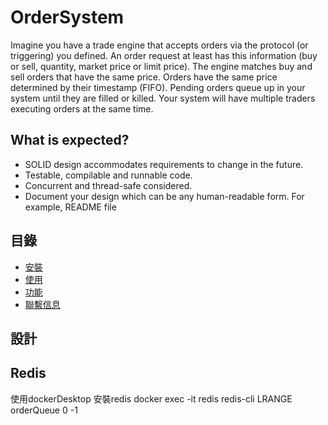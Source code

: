 # OrderSystem

Imagine you have a trade engine that accepts orders via the protocol (or triggering) 
you defined. An order request at least has this information (buy or sell, quantity, 
market price or limit price).
The engine matches buy and sell orders that have the same price. Orders have the 
same price determined by their timestamp (FIFO). Pending orders queue up in your 
system until they are filled or killed. Your system will have multiple traders executing 
orders at the same time.
## What is expected?
- SOLID design accommodates requirements to change in the future.
- Testable, compilable and runnable code.
- Concurrent and thread-safe considered.
- Document your design which can be any human-readable form. For example, 
README file

## 目錄

- [安裝](#安裝)
- [使用](#使用)
- [功能](#功能)
- [聯繫信息](#聯繫信息)

## 設計


## Redis
使用dockerDesktop 安裝redis
docker exec -it redis redis-cli
LRANGE orderQueue 0 -1







